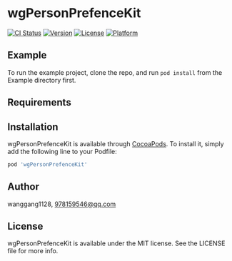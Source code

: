 # wgPersonPrefenceKit

[![CI Status](https://img.shields.io/travis/wanggang1128/wgPersonPrefenceKit.svg?style=flat)](https://travis-ci.org/wanggang1128/wgPersonPrefenceKit)
[![Version](https://img.shields.io/cocoapods/v/wgPersonPrefenceKit.svg?style=flat)](https://cocoapods.org/pods/wgPersonPrefenceKit)
[![License](https://img.shields.io/cocoapods/l/wgPersonPrefenceKit.svg?style=flat)](https://cocoapods.org/pods/wgPersonPrefenceKit)
[![Platform](https://img.shields.io/cocoapods/p/wgPersonPrefenceKit.svg?style=flat)](https://cocoapods.org/pods/wgPersonPrefenceKit)

## Example

To run the example project, clone the repo, and run `pod install` from the Example directory first.

## Requirements

## Installation

wgPersonPrefenceKit is available through [CocoaPods](https://cocoapods.org). To install
it, simply add the following line to your Podfile:

```ruby
pod 'wgPersonPrefenceKit'
```

## Author

wanggang1128, 978159546@qq.com

## License

wgPersonPrefenceKit is available under the MIT license. See the LICENSE file for more info.
